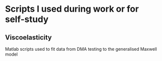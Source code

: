 # Scripts I used during work or for self-study
## Viscoelasticity
Matlab scripts used to fit data from DMA testing to the generalised Maxwell model

